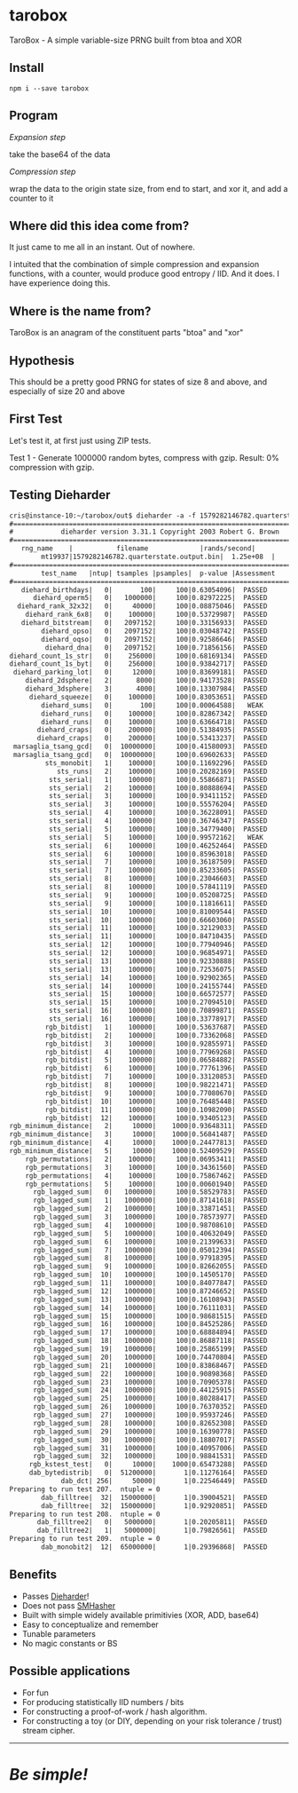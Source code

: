 # tarobox

TaroBox - A simple variable-size PRNG built from btoa and XOR

## Install

```
npm i --save tarobox
```

## Program

*Expansion step*

take the base64 of the data

*Compression step*

wrap the data to the origin state size, from end to start, and xor it, and add a counter to it

## Where did this idea come from?

It just came to me all in an instant. Out of nowhere.

I intuited that the combination of simple compression and expansion functions, 
with a counter, would produce good entropy / IID. And it does. I have experience doing this. 

## Where is the name from?

TaroBox is an anagram of the constituent parts "btoa" and "xor" 

## Hypothesis

This should be a pretty good PRNG for states of size 8 and above, and especially of size 20 and above

## First Test

Let's test it, at first just using ZIP tests.

Test 1 - Generate 1000000 random bytes, compress with gzip. Result: 0% compression with gzip.

## Testing Dieharder

```txt
cris@instance-10:~/tarobox/out$ dieharder -a -f 1579282146782.quarterstate.output.bin
#=============================================================================#
#            dieharder version 3.31.1 Copyright 2003 Robert G. Brown          #
#=============================================================================#
   rng_name    |           filename             |rands/second|
        mt19937|1579282146782.quarterstate.output.bin|  1.25e+08  |
#=============================================================================#
        test_name   |ntup| tsamples |psamples|  p-value |Assessment
#=============================================================================#
   diehard_birthdays|   0|       100|     100|0.63054096|  PASSED
      diehard_operm5|   0|   1000000|     100|0.82972225|  PASSED
  diehard_rank_32x32|   0|     40000|     100|0.08875046|  PASSED
    diehard_rank_6x8|   0|    100000|     100|0.53729987|  PASSED
   diehard_bitstream|   0|   2097152|     100|0.33156933|  PASSED
        diehard_opso|   0|   2097152|     100|0.03048742|  PASSED
        diehard_oqso|   0|   2097152|     100|0.92586646|  PASSED
         diehard_dna|   0|   2097152|     100|0.71856156|  PASSED
diehard_count_1s_str|   0|    256000|     100|0.68169134|  PASSED
diehard_count_1s_byt|   0|    256000|     100|0.93842717|  PASSED
 diehard_parking_lot|   0|     12000|     100|0.83699181|  PASSED
    diehard_2dsphere|   2|      8000|     100|0.94173528|  PASSED
    diehard_3dsphere|   3|      4000|     100|0.13307984|  PASSED
     diehard_squeeze|   0|    100000|     100|0.83053651|  PASSED
        diehard_sums|   0|       100|     100|0.00064588|   WEAK
        diehard_runs|   0|    100000|     100|0.82867342|  PASSED
        diehard_runs|   0|    100000|     100|0.63664718|  PASSED
       diehard_craps|   0|    200000|     100|0.51384935|  PASSED
       diehard_craps|   0|    200000|     100|0.53413237|  PASSED
 marsaglia_tsang_gcd|   0|  10000000|     100|0.41580093|  PASSED
 marsaglia_tsang_gcd|   0|  10000000|     100|0.69602633|  PASSED
         sts_monobit|   1|    100000|     100|0.11692296|  PASSED
            sts_runs|   2|    100000|     100|0.20282169|  PASSED
          sts_serial|   1|    100000|     100|0.55866871|  PASSED
          sts_serial|   2|    100000|     100|0.80888694|  PASSED
          sts_serial|   3|    100000|     100|0.93411152|  PASSED
          sts_serial|   3|    100000|     100|0.55576204|  PASSED
          sts_serial|   4|    100000|     100|0.36228091|  PASSED
          sts_serial|   4|    100000|     100|0.36746347|  PASSED
          sts_serial|   5|    100000|     100|0.34779400|  PASSED
          sts_serial|   5|    100000|     100|0.99572162|   WEAK
          sts_serial|   6|    100000|     100|0.46252464|  PASSED
          sts_serial|   6|    100000|     100|0.85963018|  PASSED
          sts_serial|   7|    100000|     100|0.36187509|  PASSED
          sts_serial|   7|    100000|     100|0.85233605|  PASSED
          sts_serial|   8|    100000|     100|0.23046603|  PASSED
          sts_serial|   8|    100000|     100|0.57841119|  PASSED
          sts_serial|   9|    100000|     100|0.05208725|  PASSED
          sts_serial|   9|    100000|     100|0.11816611|  PASSED
          sts_serial|  10|    100000|     100|0.81009544|  PASSED
          sts_serial|  10|    100000|     100|0.66603060|  PASSED
          sts_serial|  11|    100000|     100|0.32129033|  PASSED
          sts_serial|  11|    100000|     100|0.84710435|  PASSED
          sts_serial|  12|    100000|     100|0.77940946|  PASSED
          sts_serial|  12|    100000|     100|0.96854971|  PASSED
          sts_serial|  13|    100000|     100|0.92330888|  PASSED
          sts_serial|  13|    100000|     100|0.72536075|  PASSED
          sts_serial|  14|    100000|     100|0.92902365|  PASSED
          sts_serial|  14|    100000|     100|0.24155744|  PASSED
          sts_serial|  15|    100000|     100|0.66572577|  PASSED
          sts_serial|  15|    100000|     100|0.27094510|  PASSED
          sts_serial|  16|    100000|     100|0.70899871|  PASSED
          sts_serial|  16|    100000|     100|0.33778917|  PASSED
         rgb_bitdist|   1|    100000|     100|0.53637687|  PASSED
         rgb_bitdist|   2|    100000|     100|0.73362068|  PASSED
         rgb_bitdist|   3|    100000|     100|0.92855971|  PASSED
         rgb_bitdist|   4|    100000|     100|0.77969268|  PASSED
         rgb_bitdist|   5|    100000|     100|0.06584882|  PASSED
         rgb_bitdist|   6|    100000|     100|0.77761396|  PASSED
         rgb_bitdist|   7|    100000|     100|0.33120853|  PASSED
         rgb_bitdist|   8|    100000|     100|0.98221471|  PASSED
         rgb_bitdist|   9|    100000|     100|0.77080670|  PASSED
         rgb_bitdist|  10|    100000|     100|0.76485448|  PASSED
         rgb_bitdist|  11|    100000|     100|0.10982090|  PASSED
         rgb_bitdist|  12|    100000|     100|0.93405123|  PASSED
rgb_minimum_distance|   2|     10000|    1000|0.93648311|  PASSED
rgb_minimum_distance|   3|     10000|    1000|0.56841487|  PASSED
rgb_minimum_distance|   4|     10000|    1000|0.24477813|  PASSED
rgb_minimum_distance|   5|     10000|    1000|0.52409529|  PASSED
    rgb_permutations|   2|    100000|     100|0.06953411|  PASSED
    rgb_permutations|   3|    100000|     100|0.34361560|  PASSED
    rgb_permutations|   4|    100000|     100|0.75867462|  PASSED
    rgb_permutations|   5|    100000|     100|0.00601940|  PASSED
      rgb_lagged_sum|   0|   1000000|     100|0.58529783|  PASSED
      rgb_lagged_sum|   1|   1000000|     100|0.87141618|  PASSED
      rgb_lagged_sum|   2|   1000000|     100|0.33871451|  PASSED
      rgb_lagged_sum|   3|   1000000|     100|0.78573977|  PASSED
      rgb_lagged_sum|   4|   1000000|     100|0.98708610|  PASSED
      rgb_lagged_sum|   5|   1000000|     100|0.40632049|  PASSED
      rgb_lagged_sum|   6|   1000000|     100|0.21399633|  PASSED
      rgb_lagged_sum|   7|   1000000|     100|0.05012394|  PASSED
      rgb_lagged_sum|   8|   1000000|     100|0.97918395|  PASSED
      rgb_lagged_sum|   9|   1000000|     100|0.82662055|  PASSED
      rgb_lagged_sum|  10|   1000000|     100|0.14505170|  PASSED
      rgb_lagged_sum|  11|   1000000|     100|0.84077847|  PASSED
      rgb_lagged_sum|  12|   1000000|     100|0.87246652|  PASSED
      rgb_lagged_sum|  13|   1000000|     100|0.16108943|  PASSED
      rgb_lagged_sum|  14|   1000000|     100|0.76111031|  PASSED
      rgb_lagged_sum|  15|   1000000|     100|0.98681515|  PASSED
      rgb_lagged_sum|  16|   1000000|     100|0.84525286|  PASSED
      rgb_lagged_sum|  17|   1000000|     100|0.68884894|  PASSED
      rgb_lagged_sum|  18|   1000000|     100|0.86887118|  PASSED
      rgb_lagged_sum|  19|   1000000|     100|0.25865199|  PASSED
      rgb_lagged_sum|  20|   1000000|     100|0.74470804|  PASSED
      rgb_lagged_sum|  21|   1000000|     100|0.83868467|  PASSED
      rgb_lagged_sum|  22|   1000000|     100|0.90898368|  PASSED
      rgb_lagged_sum|  23|   1000000|     100|0.70905378|  PASSED
      rgb_lagged_sum|  24|   1000000|     100|0.44125915|  PASSED
      rgb_lagged_sum|  25|   1000000|     100|0.80288417|  PASSED
      rgb_lagged_sum|  26|   1000000|     100|0.76370352|  PASSED
      rgb_lagged_sum|  27|   1000000|     100|0.95937246|  PASSED
      rgb_lagged_sum|  28|   1000000|     100|0.82652308|  PASSED
      rgb_lagged_sum|  29|   1000000|     100|0.16390778|  PASSED
      rgb_lagged_sum|  30|   1000000|     100|0.18807017|  PASSED
      rgb_lagged_sum|  31|   1000000|     100|0.40957006|  PASSED
      rgb_lagged_sum|  32|   1000000|     100|0.98841531|  PASSED
     rgb_kstest_test|   0|     10000|    1000|0.65473288|  PASSED
     dab_bytedistrib|   0|  51200000|       1|0.11276164|  PASSED
             dab_dct| 256|     50000|       1|0.22546449|  PASSED
Preparing to run test 207.  ntuple = 0
        dab_filltree|  32|  15000000|       1|0.39004521|  PASSED
        dab_filltree|  32|  15000000|       1|0.92920851|  PASSED
Preparing to run test 208.  ntuple = 0
       dab_filltree2|   0|   5000000|       1|0.20205811|  PASSED
       dab_filltree2|   1|   5000000|       1|0.79826561|  PASSED
Preparing to run test 209.  ntuple = 0
        dab_monobit2|  12|  65000000|       1|0.29396868|  PASSED
```

## Benefits

- Passes [Dieharder](https://linux.die.net/man/1/dieharder)!
- Does not pass [SMHasher](https://github.com/rurban/smhasher)
- Built with simple widely available primitivies (XOR, ADD, base64)
- Easy to conceptualize and remember
- Tunable parameters
- No magic constants or BS

## Possible applications

- For fun
- For producing statistically IID numbers / bits
- For constructing a proof-of-work / hash algorithm.
- For constructing a toy (or DIY, depending on your risk tolerance / trust) stream cipher.

-----

# *Be simple!*
